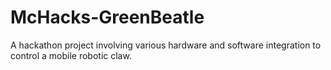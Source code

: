 # McHacks-GreenBeatle
A hackathon project involving various hardware and software integration to control a mobile robotic claw.
